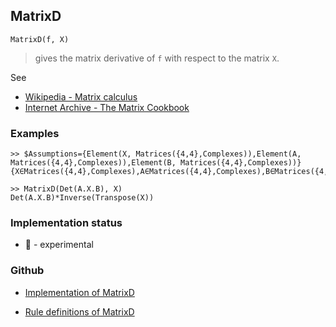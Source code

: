 ## MatrixD

```
MatrixD(f, X)
```

> gives the matrix derivative of `f` with respect to the matrix `X`.
 
See
* [Wikipedia - Matrix calculus](https://en.wikipedia.org/wiki/Matrix_calculus)
* [Internet Archive - The Matrix Cookbook](https://archive.org/details/imm3274)

### Examples

```
>> $Assumptions={Element(X, Matrices({4,4},Complexes)),Element(A, Matrices({4,4},Complexes)),Element(B, Matrices({4,4},Complexes))} 
{X∈Matrices({4,4},Complexes),A∈Matrices({4,4},Complexes),B∈Matrices({4,4},Complexes)}

>> MatrixD(Det(A.X.B), X) 
Det(A.X.B)*Inverse(Transpose(X))
```
 






### Implementation status

* &#x1F9EA; - experimental

### Github

* [Implementation of MatrixD](https://github.com/axkr/symja_android_library/blob/master/symja_android_library/matheclipse-core/src/main/java/org/matheclipse/core/reflection/system/MatrixD.java#L17) 

* [Rule definitions of MatrixD](https://github.com/axkr/symja_android_library/blob/master/symja_android_library/rules/MatrixDRules.m) 
